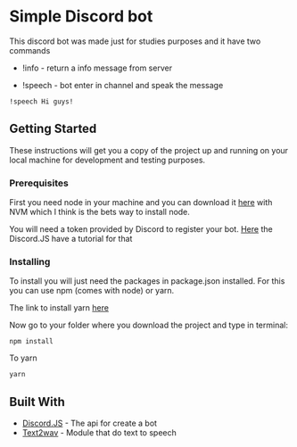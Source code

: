 # Simple Discord bot

This discord bot was made just for studies purposes and it have two commands

* !info - return a info message from server

* !speech - bot enter in channel and speak the message

```!speech Hi guys!```

## Getting Started

These instructions will get you a copy of the project up and running on your local machine for development and testing purposes.

### Prerequisites

First you need node in your machine and you can download it [here](https://github.com/nvm-sh/nvm) with NVM which I think
is the bets way to install node.

You will need a token provided by Discord to register your bot. [Here](https://discordjs.guide/preparations/setting-up-a-bot-application.html#creating-your-bot) the Discord.JS have a tutorial for that

### Installing

To install you will just need the packages in package.json installed. For this you can use npm (comes with node) or yarn.

The link to install yarn [here](https://yarnpkg.com/getting-started/install)

Now go to your folder where you download the project and type in terminal:

```
npm install
```
To yarn
```
yarn
```

## Built With

* [Discord.JS](https://discordjs.guide/) - The api for create a bot
* [Text2wav](https://github.com/abbr/text2wav.node.js) - Module that do text to speech
